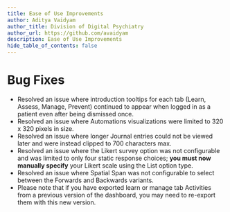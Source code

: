 ```yaml
---
title: Ease of Use Improvements
author: Aditya Vaidyam
author_title: Division of Digital Psychiatry
author_url: https://github.com/avaidyam
description: Ease of Use Improvements
hide_table_of_contents: false
---
```


# Bug Fixes

- Resolved an issue where introduction tooltips for each tab (Learn, Assess, Manage, Prevent) continued to appear when logged in as a patient even after being dismissed once.
- Resolved an issue where Automations visualizations were limited to 320 x 320 pixels in size.
- Resolved an issue where longer Journal entries could not be viewed later and were instead clipped to 700 characters max.
- Resolved an issue where the Likert survey option was not configurable and was limited to only four static response choices; **you must now manually specify** your Likert scale using the List option type.
- Resolved an issue where Spatial Span was not configurable to select between the Forwards and Backwards variants.
- Please note that if you have exported learn or manage tab Activities from a previous version of the dashboard, you may need to re-export them with this new version.
